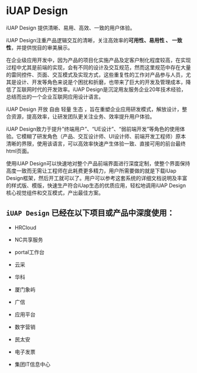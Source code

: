 # iUAP Design


iUAP Design 提供清晰、易用、高效、一致的用户体验。

iUAP Design注重产品逻辑交互的清晰，关注高效率的**可用性、易用性 、 一致性**，并提供悦目的审美展示。

在企业级应用开发中，因为产品的项目化实施产品及定客户制化程度较高，在实现过程中尤其是前端的实现，会有不同的设计及交互规范，然而这里规范中存在大量的雷同控件、页面、交互模式及实现方式，这些重复性的工作对产品参与人员，尤其是设计、开发等角色来说是个困扰和折磨，也带来了巨大的开发及管理成本，降低了互联网时代的开发效率。iUAP Design是沉淀用友服务企业20年技术经验，总结而出的一个企业互联网应用设计语言。

iUAP Design 开放 自由 轻量 生态  ，旨在重塑企业应用研发模式，解放设计，整合资源，提高效率，让研发团队更关注业务、效率提升用户体验。

iUAP Design致力于提升”终端用户”、“UE设计”、“弱前端开发”等角色的使用体验。它模糊了研发角色（产品、交互设计师、UI设计师、前端开发工程师）原本清晰的界限，使用该语言，可以高效率快速产生体验一致、直接可用的前台最终html页面。

使用iUAP Design可以快速地对整个产品前端界面进行深度定制，使整个界面保持高度一致而无需让工程师在此耗费更多精力，用户所需要做的就是下载iUap Design框架，然后开工就可以了。用户可以参考这套系统的详细文档说明及丰富的样式版、模版，快速生产符合iUap生态的优质应用，轻松地调用iUAP Design核心视觉组件和交互模式，产出最佳方案。



## `iUAP Design` 已经在以下项目或产品中深度使用：

- HRCloud

- NC共享服务 

- portal工作台

- 云采

- 华科

- 厦门象屿

- 广信

- 应用平台

- 数字营销

- 民太安

- 电子发票

- 集团IT信息中心
